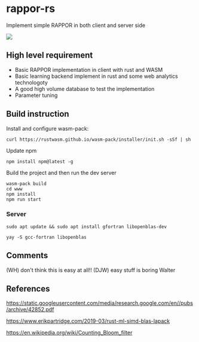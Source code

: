 # rappor-rs
Implement simple RAPPOR in both client and server side

![](https://github.com/ywalterh/fuzzy-men/workflows/Rust/badge.svg)

## High level requirement
* Basic RAPPOR implementation in client with rust and WASM
* Basic learning backend implement in rust and some web analytics technologoty
* A good high volume database to test the implementation
* Parameter tuning

## Build instruction

Install and configure wasm-pack:

`curl https://rustwasm.github.io/wasm-pack/installer/init.sh -sSf | sh`

Update npm

`npm install npm@latest -g`

Build the project and then run the dev server

```
wasm-pack build
cd www
npm install
npm run start
```

### Server

`sudo apt update && sudo apt install gfortran libopenblas-dev`

`yay -S gcc-fortran libopenblas`


## Comments
(WH) don't think this is easy at all!!
(DJW) easy stuff is boring Walter

## References

https://static.googleusercontent.com/media/research.google.com/en//pubs/archive/42852.pdf

https://www.erikpartridge.com/2019-03/rust-ml-simd-blas-lapack

https://en.wikipedia.org/wiki/Counting_Bloom_filter

